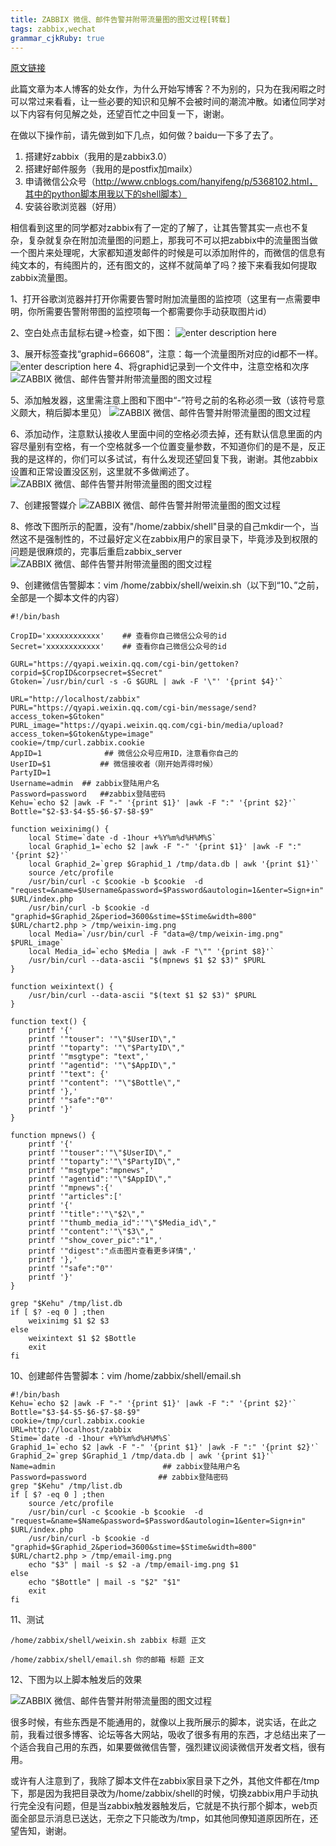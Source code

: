 ```yaml
---
title: ZABBIX 微信、邮件告警并附带流量图的图文过程[转载]
tags: zabbix,wechat
grammar_cjkRuby: true
---
```

[原文链接](http://blog.sina.com.cn/s/blog_13f206dbe0102wip7.html)

此篇文章为本人博客的处女作，为什么开始写博客？不为别的，只为在我闲暇之时可以常过来看看，让一些必要的知识和见解不会被时间的潮流冲散。如诸位同学对以下内容有何见解之处，还望百忙之中回复一下，谢谢。

在做以下操作前，请先做到如下几点，如何做？baidu一下多了去了。

 1. 搭建好zabbix（我用的是zabbix3.0） 
 2. 搭建好邮件服务（我用的是postfix加mailx）
 3. 申请微信公众号（http://www.cnblogs.com/hanyifeng/p/5368102.html，其中的python脚本用我以下的shell脚本）
 4. 安装谷歌浏览器（好用）

相信看到这里的同学都对zabbix有了一定的了解了，让其告警其实一点也不复杂，复杂就复杂在附加流量图的问题上，那我可不可以把zabbix中的流量图当做一个图片来处理呢，大家都知道发邮件的时候是可以添加附件的，而微信的信息有纯文本的，有纯图片的，还有图文的，这样不就简单了吗？接下来看我如何提取zabbix流量图。

1、打开谷歌浏览器并打开你需要告警时附加流量图的监控项（这里有一点需要申明，你所需要告警附带图的监控项每一个都需要你手动获取图片id）

2、空白处点击鼠标右键→检查，如下图：
![enter description here](http://s10.sinaimg.cn/mw690/005Ql4Quzy7596IvEFz79&690)

3、展开标签查找“graphid=66608”，注意：每一个流量图所对应的id都不一样。
![enter description here](http://s8.sinaimg.cn/large/005Ql4Quzy7596WTNlRf7&690)
4、将graphid记录到一个文件中，注意空格和次序
![ZABBIX <wbr>微信、邮件告警并附带流量图的图文过程](http://s3.sinaimg.cn/bmiddle/005Ql4Quzy7598OQ4sG42&690)

5、添加触发器，这里需注意上图和下图中“-”符号之前的名称必须一致（该符号意义颇大，稍后脚本里见）
![ZABBIX <wbr>微信、邮件告警并附带流量图的图文过程](http://s10.sinaimg.cn/mw690/005Ql4Quzy7599laXG1b9&690)

6、添加动作，注意默认接收人里面中间的空格必须去掉，还有默认信息里面的内容尽量别有空格，有一个空格就多一个位置变量参数，不知道你们的是不是，反正我的是这样的，你们可以多试试，有什么发现还望回复下我，谢谢。其他zabbix设置和正常设置没区别，这里就不多做阐述了。
![ZABBIX <wbr>微信、邮件告警并附带流量图的图文过程](http://s1.sinaimg.cn/mw690/005Ql4Quzy759a8rwBOd0&690)


7、创建报警媒介
![ZABBIX <wbr>微信、邮件告警并附带流量图的图文过程](http://s7.sinaimg.cn/mw690/005Ql4Quzy759baVFQ276&690)



8、修改下图所示的配置，没有"/home/zabbix/shell"目录的自己mkdir一个，当然这不是强制性的，不过最好定义在zabbix用户的家目录下，毕竟涉及到权限的问题是很麻烦的，完事后重启zabbix_server
![ZABBIX <wbr>微信、邮件告警并附带流量图的图文过程](http://s9.sinaimg.cn/mw690/005Ql4Quzy759bnSwFGb8&690)

9、创建微信告警脚本：vim /home/zabbix/shell/weixin.sh（以下到“10、”之前，全部是一个脚本文件的内容）
```
#!/bin/bash

CropID='xxxxxxxxxxxx'    ## 查看你自己微信公众号的id
Secret='xxxxxxxxxxxx'    ## 查看你自己微信公众号的id

GURL="https://qyapi.weixin.qq.com/cgi-bin/gettoken?corpid=$CropID&corpsecret=$Secret"
Gtoken=`/usr/bin/curl -s -G $GURL | awk -F '\"' '{print $4}'`

URL="http://localhost/zabbix"
PURL="https://qyapi.weixin.qq.com/cgi-bin/message/send?access_token=$Gtoken"
PURL_image="https://qyapi.weixin.qq.com/cgi-bin/media/upload?access_token=$Gtoken&type=image"
cookie=/tmp/curl.zabbix.cookie
AppID=1              ## 微信公众号应用ID，注意看你自己的
UserID=$1           ## 微信接收者（刚开始弄得时候）
PartyID=1
Username=admin  ## zabbix登陆用户名
Password=password   ##zabbix登陆密码
Kehu=`echo $2 |awk -F "-" '{print $1}' |awk -F ":" '{print $2}'`
Bottle="$2-$3-$4-$5-$6-$7-$8-$9"

function weixinimg() {
	local Stime=`date -d -1hour +%Y%m%d%H%M%S`
	local Graphid_1=`echo $2 |awk -F "-" '{print $1}' |awk -F ":" '{print $2}'`
	local Graphid_2=`grep $Graphid_1 /tmp/data.db | awk '{print $1}'`
	source /etc/profile
	/usr/bin/curl -c $cookie -b $cookie  -d "request=&name=$Username&password=$Password&autologin=1&enter=Sign+in" $URL/index.php
	/usr/bin/curl -b $cookie -d "graphid=$Graphid_2&period=3600&stime=$Stime&width=800" $URL/chart2.php > /tmp/weixin-img.png
	local Media=`/usr/bin/curl -F "data=@/tmp/weixin-img.png" $PURL_image`
	local Media_id=`echo $Media | awk -F "\"" '{print $8}'`
	/usr/bin/curl --data-ascii "$(mpnews $1 $2 $3)" $PURL
}

function weixintext() {
	/usr/bin/curl --data-ascii "$(text $1 $2 $3)" $PURL
}
 
function text() {
	printf '{'
	printf '"touser": '"\"$UserID\","
	printf '"toparty": '"\"$PartyID\","
	printf '"msgtype": "text",'
	printf '"agentid": '"\"$AppID\","
	printf '"text": {'
	printf '"content": '"\"$Bottle\","
	printf '},'
	printf '"safe":"0"'
	printf '}'
}

function mpnews() {
	printf '{'
	printf '"touser":'"\"$UserID\","
	printf '"toparty":'"\"$PartyID\","
	printf '"msgtype":"mpnews",'
	printf '"agentid":'"\"$AppID\","
	printf '"mpnews":{'
	printf '"articles":['
	printf '{'
	printf '"title":'"\"$2\","
	printf '"thumb_media_id":'"\"$Media_id\","
	printf '"content":'"\"$3\","
	printf '"show_cover_pic":"1",'
	printf '"digest":"点击图片查看更多详情",'
	printf '},'
	printf '"safe":"0"'
	printf '}'
}

grep "$Kehu" /tmp/list.db
if [ $? -eq 0 ] ;then
    weixinimg $1 $2 $3
else
    weixintext $1 $2 $Bottle
    exit
fi
```
10、创建邮件告警脚本：vim /home/zabbix/shell/email.sh
```
#!/bin/bash
Kehu=`echo $2 |awk -F "-" '{print $1}' |awk -F ":" '{print $2}'`
Bottle="$3-$4-$5-$6-$7-$8-$9"
cookie=/tmp/curl.zabbix.cookie
URL=http://localhost/zabbix
Stime=`date -d -1hour +%Y%m%d%H%M%S`
Graphid_1=`echo $2 |awk -F "-" '{print $1}' |awk -F ":" '{print $2}'`
Graphid_2=`grep $Graphid_1 /tmp/data.db | awk '{print $1}'`
Name=admin                        ## zabbix登陆用户名
Password=password                ## zabbix登陆密码
grep "$Kehu" /tmp/list.db
if [ $? -eq 0 ] ;then
    source /etc/profile
    /usr/bin/curl -c $cookie -b $cookie  -d "request=&name=$Name&password=$Password&autologin=1&enter=Sign+in" $URL/index.php
    /usr/bin/curl -b $cookie -d "graphid=$Graphid_2&period=3600&stime=$Stime&width=800" $URL/chart2.php > /tmp/email-img.png
    echo "$3" | mail -s $2 -a /tmp/email-img.png $1
else
    echo "$Bottle" | mail -s "$2" "$1"
    exit
fi
```
11、测试
```
/home/zabbix/shell/weixin.sh zabbix 标题 正文

/home/zabbix/shell/email.sh 你的邮箱 标题 正文
```
12、下图为以上脚本触发后的效果

![ZABBIX <wbr>微信、邮件告警并附带流量图的图文过程](http://s3.sinaimg.cn/mw690/005Ql4Quzy759BtFeHE72&690)

很多时候，有些东西是不能通用的，就像以上我所展示的脚本，说实话，在此之前，我看过很多博客、论坛等各大网站，吸收了很多有用的东西，才总结出来了一个适合我自己用的东西，如果要做微信告警，强烈建议阅读微信开发者文档，很有用。

或许有人注意到了，我除了脚本文件在zabbix家目录下之外，其他文件都在/tmp下，那是因为我把目录改为/home/zabbix/shell的时候，切换zabbix用户手动执行完全没有问题，但是当zabbix触发器触发后，它就是不执行那个脚本，web页面全部显示消息已送达，无奈之下只能改为/tmp，如其他同僚知道原因所在，还望告知，谢谢。
